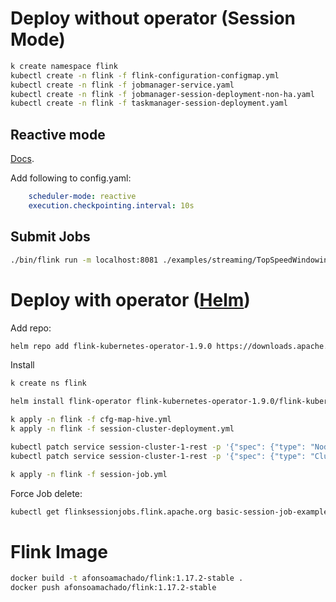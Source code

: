 # Deploy without operator (Session Mode)

```bash
k create namespace flink
kubectl create -n flink -f flink-configuration-configmap.yml
kubectl create -n flink -f jobmanager-service.yaml
kubectl create -n flink -f jobmanager-session-deployment-non-ha.yaml
kubectl create -n flink -f taskmanager-session-deployment.yaml
```
## Reactive mode

[Docs](https://nightlies.apache.org/flink/flink-docs-master/docs/deployment/resource-providers/standalone/kubernetes/#using-standalone-kubernetes-with-reactive-mode).

Add following to config.yaml:
```yaml
    scheduler-mode: reactive
    execution.checkpointing.interval: 10s   
```

## Submit Jobs
```bash
./bin/flink run -m localhost:8081 ./examples/streaming/TopSpeedWindowing.jar
```
# Deploy with operator ([Helm](https://nightlies.apache.org/flink/flink-kubernetes-operator-docs-release-1.9/docs/operations/helm/))

Add repo:
```bash
helm repo add flink-kubernetes-operator-1.9.0 https://downloads.apache.org/flink/flink-kubernetes-operator-1.9.0/
```

Install
```bash
k create ns flink

helm install flink-operator flink-kubernetes-operator-1.9.0/flink-kubernetes-operator --set webhook.create=false --namespace flink -f values.yml

k apply -n flink -f cfg-map-hive.yml
k apply -n flink -f session-cluster-deployment.yml

kubectl patch service session-cluster-1-rest -p '{"spec": {"type": "NodePort"}}' -n flink
kubectl patch service session-cluster-1-rest -p '{"spec": {"type": "ClusterIP"}}' -n flink

k apply -n flink -f session-job.yml
```

Force Job delete:
```bash
kubectl get flinksessionjobs.flink.apache.org basic-session-job-example -o=json -n flink | jq '.metadata.finalizers = null' | kubectl apply -f -
```

# Flink Image

```bash
docker build -t afonsoamachado/flink:1.17.2-stable .
docker push afonsoamachado/flink:1.17.2-stable
```